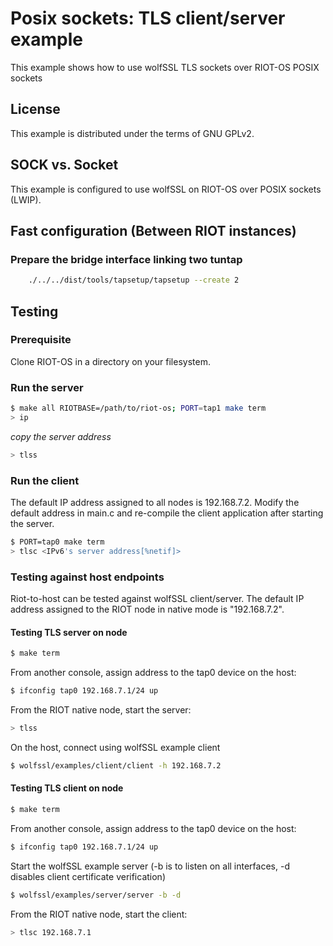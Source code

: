 # Posix sockets: TLS client/server example

This example shows how to use wolfSSL TLS sockets over RIOT-OS POSIX sockets


## License

This example is distributed under the terms of GNU GPLv2.

## SOCK vs. Socket

This example is configured to use wolfSSL on RIOT-OS over POSIX sockets (LWIP).


## Fast configuration (Between RIOT instances)

### Prepare the bridge interface linking two tuntap

```bash
    ./../../dist/tools/tapsetup/tapsetup --create 2
```

## Testing

### Prerequisite

Clone RIOT-OS in a directory on your filesystem.

### Run the server
```bash
$ make all RIOTBASE=/path/to/riot-os; PORT=tap1 make term
> ip
```
*copy the server address*

```bash
> tlss
```
### Run the client

The default IP address assigned to all nodes is 192.168.7.2. Modify the default address in main.c and re-compile the client application after starting the server.


```bash
$ PORT=tap0 make term
> tlsc <IPv6's server address[%netif]>
```

### Testing against host endpoints

Riot-to-host can be tested against wolfSSL client/server. The default IP address assigned to the
RIOT node in native mode is "192.168.7.2".

#### Testing TLS server on node

```bash
$ make term
```

From another console, assign address to the tap0 device on the host:
```bash
$ ifconfig tap0 192.168.7.1/24 up
```
From the RIOT native node, start the server:
```bash
> tlss
```

On the host, connect using wolfSSL example client
```bash
$ wolfssl/examples/client/client -h 192.168.7.2
```

#### Testing TLS client on node

```bash
$ make term
```

From another console, assign address to the tap0 device on the host:
```bash
$ ifconfig tap0 192.168.7.1/24 up
```


Start the wolfSSL example server  (-b is to listen on all interfaces, -d disables client certificate verification)
```bash
$ wolfssl/examples/server/server -b -d
```

From the RIOT native node, start the client:
```bash
> tlsc 192.168.7.1
```

